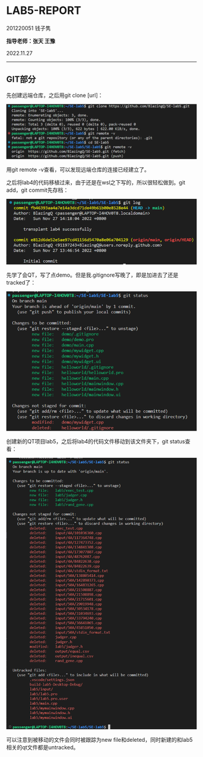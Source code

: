 # LAB5-REPORT

201220051 钱子隽

**指导老师：张天 王豫**

2022.11.27

---



## GIT部分

先创建远端仓库，之后用git clone [url]：

![image-20221127142223058](image-20221127142223058.png)

用git remote -v查看，可以发现远端仓库的连接已经建立了。

之后将lab4的代码移植过来，由于还是在wsl之下写的，所以很轻松做到。git add，git commit先存档：

![image-20221127142617464](image-20221127142617464.png)

先学了会QT，写了点demo。但是我.gitignore写晚了，即是加进去了还是tracked了：

![image-20221127204203674](image-20221127204203674.png)

创建新的QT项目lab5，之后将lab4的代码文件移动到该文件夹下，git status查看：

![image-20221127212556936](image-20221127212556936.png)

可以注意到被移动的文件会同时被跟踪为new file和deleted，同时新建的和lab5相关的qt文件都是untracked。

